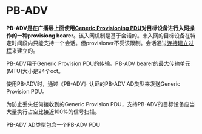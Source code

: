 # PB-ADV

**PB-ADV是在广播层上面使用**[**Generic Provisioning PDU**](../generic-provisioning-ceng/)**对目标设备进行入网操作的一种provisiong bearer**。该入网机制是基于会话的。未入网的目标设备在特定时间段内只能支持一个会话。但provisioner不受该限制。会话通过[连接建立过程](../generic-provisioning-ceng/lian-jie-jian-li-guo-cheng.md)来建立的。

PB-ADV用于Generic Provision PDU的传输。PB-ADV bearer的最大传输单元(MTU)大小是24个oct。

使用PB-ADV时，通过《PB-ADV》认证的PB-ADV AD类型来发送Generic Provision PDU。

为防止丢失任何接收到的Generic Provision PDU，支持PB-ADV的目标设备应当大量执行占空比接近100%的信号扫描。

PB-ADV AD类型包含一个PB-ADV PDU
